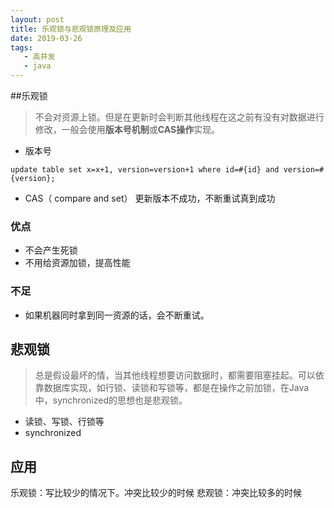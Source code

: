 ```yaml
---
layout: post
title: 乐观锁与悲观锁原理及应用
date: 2019-03-26
tags:
   - 高并发
   - java
---
```

##乐观锁
> 不会对资源上锁。但是在更新时会判断其他线程在这之前有没有对数据进行修改，一般会使用**版本号机制**或**CAS操作**实现。

- 版本号
```
update table set x=x+1, version=version+1 where id=#{id} and version=#{version};
```
- CAS（ compare and set）
 更新版本不成功，不断重试真到成功

### 优点
- 不会产生死锁
- 不用给资源加锁，提高性能
### 不足
- 如果机器同时拿到同一资源的话，会不断重试。

## 悲观锁
> 总是假设最坏的情，当其他线程想要访问数据时，都需要阻塞挂起。可以依靠数据库实现，如行锁、读锁和写锁等，都是在操作之前加锁，在Java中，synchronized的思想也是悲观锁。

- 读锁、写锁、行锁等
- synchronized
  
## 应用

乐观锁：写比较少的情况下。冲突比较少的时候
悲观锁：冲突比较多的时候


